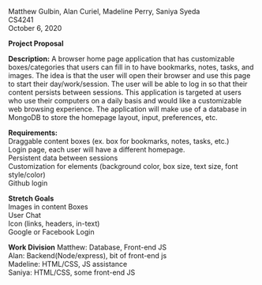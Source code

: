 Matthew Gulbin, Alan Curiel, Madeline Perry, Saniya Syeda  
CS4241  
October 6, 2020  

**Project Proposal**

**Description:** 
A browser home page application that has customizable boxes/categories that users can fill in to have bookmarks, notes, tasks, and images. The idea is that the user will open their browser and use this page to start their day/work/session. The user will be able to log in so that their content persists between sessions. This application is targeted at users who use their computers on a daily basis and would like a customizable web browsing experience. The application will make use of a database in MongoDB to store the homepage layout, input, preferences, etc.  

**Requirements:**  
Draggable content boxes (ex. box for bookmarks, notes, tasks, etc.)  
Login page, each user will have a different homepage.  
Persistent data between sessions  
Customization for elements (background color, box size, text size, font style/color)  
Github login  

**Stretch Goals**  
Images in content Boxes  
User Chat  
Icon (links, headers, in-text)  
Google or Facebook Login  

**Work Division**
Matthew: Database, Front-end JS  
Alan: Backend(Node/express), bit of front-end js  
Madeline: HTML/CSS, JS assistance   
Saniya: HTML/CSS, some front-end JS  

